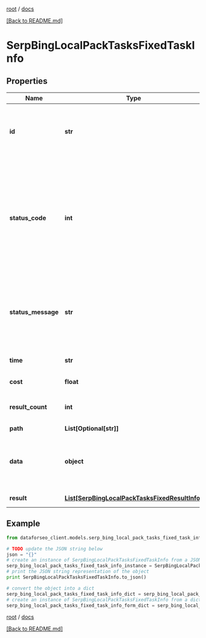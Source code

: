 [root](./../ "root") / [docs](./ "docs")

[[Back to README.md]](./../README.md "[Back to README.md]")

# SerpBingLocalPackTasksFixedTaskInfo

## Properties

Name | Type | Description | Notes
------------ | ------------- | ------------- | -------------
**id** | **str** | task identifier unique task identifier in our system in the UUID format | [optional]
**status_code** | **int** | status code of the task generated by DataForSEO, can be within the following range: 10000-60000 you can find the full list of the response codes here | [optional]
**status_message** | **str** | informational message of the task you can find the full list of general informational messages here | [optional]
**time** | **str** | execution time, seconds | [optional]
**cost** | **float** | total tasks cost, USD | [optional]
**result_count** | **int** | number of elements in the result array | [optional]
**path** | **List[Optional[str]]** | URL path | [optional]
**data** | **object** | contains the same parameters that you specified in the POST request | [optional]
**result** | [**List[SerpBingLocalPackTasksFixedResultInfo]**](SerpBingLocalPackTasksFixedResultInfo.md) | array of results | [optional]

## Example

```python
from dataforseo_client.models.serp_bing_local_pack_tasks_fixed_task_info import SerpBingLocalPackTasksFixedTaskInfo

# TODO update the JSON string below
json = "{}"
# create an instance of SerpBingLocalPackTasksFixedTaskInfo from a JSON string
serp_bing_local_pack_tasks_fixed_task_info_instance = SerpBingLocalPackTasksFixedTaskInfo.from_json(json)
# print the JSON string representation of the object
print SerpBingLocalPackTasksFixedTaskInfo.to_json()

# convert the object into a dict
serp_bing_local_pack_tasks_fixed_task_info_dict = serp_bing_local_pack_tasks_fixed_task_info_instance.to_dict()
# create an instance of SerpBingLocalPackTasksFixedTaskInfo from a dict
serp_bing_local_pack_tasks_fixed_task_info_form_dict = serp_bing_local_pack_tasks_fixed_task_info.from_dict(serp_bing_local_pack_tasks_fixed_task_info_dict)
```

  

[root](./../ "root") / [docs](./ "docs")

[[Back to README.md]](./../README.md "[Back to README.md]")